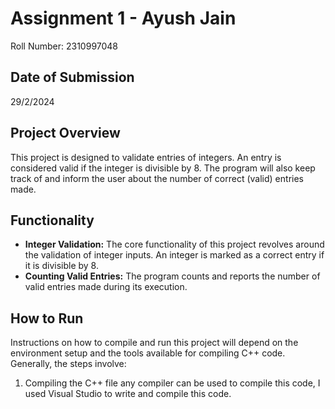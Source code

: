 # Assignment 1 - Ayush Jain 

Roll Number: 2310997048

## Date of Submission

29/2/2024

## Project Overview

This project is designed to validate entries of integers. An entry is considered valid if the integer is divisible by 8. The program will also keep track of and inform the user about the number of correct (valid) entries made.

## Functionality

- **Integer Validation:** The core functionality of this project revolves around the validation of integer inputs. An integer is marked as a correct entry if it is divisible by 8.
- **Counting Valid Entries:** The program counts and reports the number of valid entries made during its execution.

## How to Run

Instructions on how to compile and run this project will depend on the environment setup and the tools available for compiling C++ code. Generally, the steps involve:

1. Compiling the C++ file 
  any compiler can be used to compile this code, I used Visual Studio to write and compile this code.
